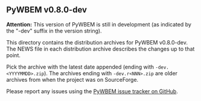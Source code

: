 PyWBEM v0.8.0-dev
-----------------

**Attention:** This version of PyWBEM is still in development (as indicated by
the "-dev" suffix in the version string).

This directory contains the distribution archives for PyWBEM v0.8.0-dev.
The NEWS file in each distribution archive describes the changes up to that
point.

Pick the archive with the latest date appended (ending with
`-dev.<YYYYMMDD>.zip`).
The archives ending with `-dev.r<NNN>.zip` are older archives from when the
project was on SourceForge.

Please report any issues using the
[PyWBEM issue tracker on GitHub](https://github.com/pywbem/pywbem/issues).
